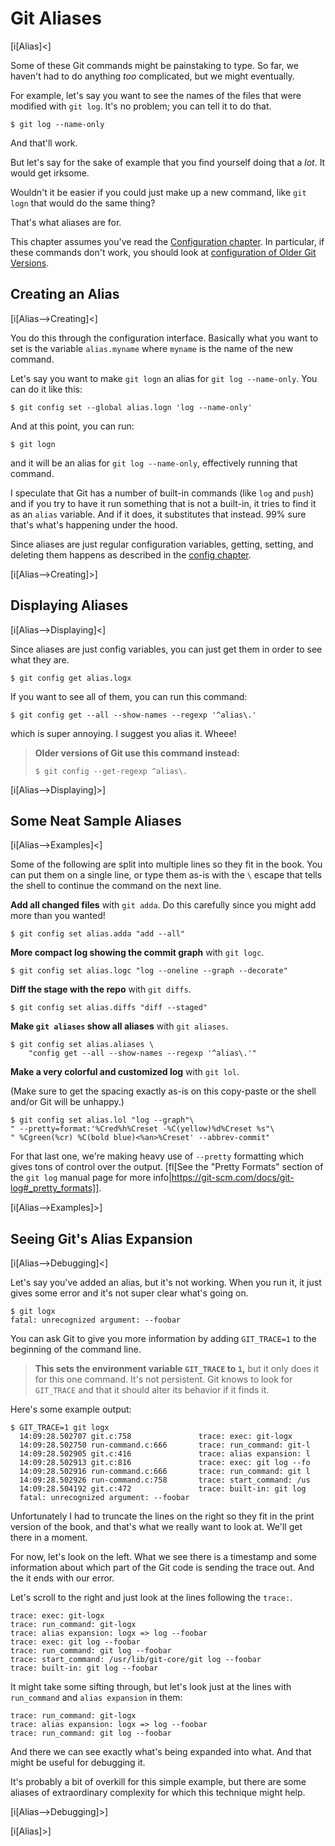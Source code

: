 # Git Aliases

[i[Alias]<]

Some of these Git commands might be painstaking to type. So far, we
haven't had to do anything _too_ complicated, but we might eventually.

For example, let's say you want to see the names of the files that were
modified with `git log`. It's no problem; you can tell it to do that.

``` {.default}
$ git log --name-only
```

And that'll work.

But let's say for the sake of example that you find yourself doing that
a *lot*. It would get irksome.

Wouldn't it be easier if you could just make up a new command, like `git
logn` that would do the same thing?

That's what aliases are for.

This chapter assumes you've read the [Configuration
chapter](#configuration). In particular, if these commands don't work,
you should look at [configuration of Older Git Versions](#config-old).

## Creating an Alias

[i[Alias-->Creating]<]

You do this through the configuration interface. Basically what you want
to set is the variable `alias.myname` where `myname` is the name of the
new command.

Let's say you want to make `git logn` an alias for `git log
--name-only`. You can do it like this:

``` {.default}
$ git config set --global alias.logn 'log --name-only'
```

And at this point, you can run:

``` {.default}
$ git logn
```

and it will be an alias for `git log --name-only`, effectively running
that command.

I speculate that Git has a number of built-in commands (like `log` and
`push`) and if you try to have it run something that is not a built-in,
it tries to find it as an `alias` variable. And if it does, it
substitutes that instead. 99% sure that's what's happening under the
hood.

Since aliases are just regular configuration variables, getting,
setting, and deleting them happens as described in the [config
chapter](#configuration).

[i[Alias-->Creating]>]

## Displaying Aliases

[i[Alias-->Displaying]<]

Since aliases are just config variables, you can just get them in order
to see what they are.

``` {.default}
$ git config get alias.logx
```

If you want to see all of them, you can run this command:

``` {.default}
$ git config get --all --show-names --regexp '^alias\.'
```

which is super annoying. I suggest you alias it. Wheee!

> **Older versions of Git use this command instead:**
> ``` {.display}
> $ git config --get-regexp ^alias\.
> ```
> <!-- ` -->

[i[Alias-->Displaying]>]

## Some Neat Sample Aliases

[i[Alias-->Examples]<]

Some of the following are split into multiple lines so they fit in the
book. You can put them on a single line, or type them as-is with the `\`
escape that tells the shell to continue the command on the next line.

**Add all changed files** with `git adda`. Do this carefully since you
might add more than you wanted!

``` {.default}
$ git config set alias.adda "add --all"
```

**More compact log showing the commit graph** with `git logc`.

``` {.default}
$ git config set alias.logc "log --oneline --graph --decorate"
```

**Diff the stage with the repo** with `git diffs`.

``` {.default}
$ git config set alias.diffs "diff --staged"
```

**Make `git aliases` show all aliases** with `git aliases`.

``` {.default}
$ git config set alias.aliases \
    "config get --all --show-names --regexp '^alias\.'"
```

**Make a very colorful and customized log** with `git lol`.

(Make sure to get the spacing exactly as-is on this copy-paste or the
shell and/or Git will be unhappy.)

``` {.default}
$ git config set alias.lol "log --graph"\
" --pretty=format:'%Cred%h%Creset -%C(yellow)%d%Creset %s"\
" %Cgreen(%cr) %C(bold blue)<%an>%Creset' --abbrev-commit"
```

For that last one, we're making heavy use of `--pretty` formatting which
gives tons of control over the output. [fl[See the "Pretty Formats"
section of the `git log` manual page for more
info|https://git-scm.com/docs/git-log#_pretty_formats]].

[i[Alias-->Examples]>]

## Seeing Git's Alias Expansion

[i[Alias-->Debugging]<]

Let's say you've added an alias, but it's not working. When you run it,
it just gives some error and it's not super clear what's going on.

``` {.default}
$ git logx
fatal: unrecognized argument: --foobar
```

You can ask Git to give you more information by adding `GIT_TRACE=1` to
the beginning of the command line.

> **This sets the environment variable `GIT_TRACE` to `1`,** but it only
> does it for this one command. It's not persistent. Git knows to look
> for `GIT_TRACE` and that it should alter its behavior if it finds it.

Here's some example output:

``` {.default}
$ GIT_TRACE=1 git logx
  14:09:28.502707 git.c:758               trace: exec: git-logx
  14:09:28.502750 run-command.c:666       trace: run_command: git-l
  14:09:28.502905 git.c:416               trace: alias expansion: l
  14:09:28.502913 git.c:816               trace: exec: git log --fo
  14:09:28.502916 run-command.c:666       trace: run_command: git l
  14:09:28.502926 run-command.c:758       trace: start_command: /us
  14:09:28.504192 git.c:472               trace: built-in: git log 
  fatal: unrecognized argument: --foobar
```

Unfortunately I had to truncate the lines on the right so they fit in
the print version of the book, and that's what we really want to look
at. We'll get there in a moment.

For now, let's look on the left. What we see there is a timestamp and
some information about which part of the Git code is sending the trace
out. And the it ends with our error.

Let's scroll to the right and just look at the lines following the
`trace:`.

``` {.default}
trace: exec: git-logx
trace: run_command: git-logx
trace: alias expansion: logx => log --foobar
trace: exec: git log --foobar
trace: run_command: git log --foobar
trace: start_command: /usr/lib/git-core/git log --foobar
trace: built-in: git log --foobar
```

It might take some sifting through, but let's look just at the lines
with `run_command` and `alias expansion` in them:

``` {.default}
trace: run_command: git-logx
trace: alias expansion: logx => log --foobar
trace: run_command: git log --foobar
```

And there we can see exactly what's being expanded into what. And that
might be useful for debugging it.

It's probably a bit of overkill for this simple example, but there are
some aliases of extraordinary complexity for which this technique might
help.

[i[Alias-->Debugging]>]

[i[Alias]>]

